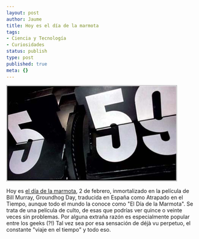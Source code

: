 ```yaml
---
layout: post
author: Jaume
title: Hoy es el día de la marmota
tags:
- Ciencia y Tecnología
- Curiosidades
status: publish
type: post
published: true
meta: {}
---
```

<img src="../images_posts/dia-de-la-marmota.jpg" alt="El día de la marmota" class="center noborder"/>

Hoy es <a href="http://www.imdb.com/title/tt0107048/">el día de la marmota</a>, 2 de febrero, inmortalizado en la película de Bill Murray, Groundhog Day, traducida en España como Atrapado en el Tiempo, aunque todo el mundo la conoce como "El Día de la Marmota". Se trata de una película de culto, de esas que podrías ver quince o veinte veces sin problemas. Por alguna extraña razón es especialmente popular entre los geeks (?!) Tal vez sea por esa sensación de déjà vu perpetuo, el constante "viaje en el tiempo" y todo eso.
